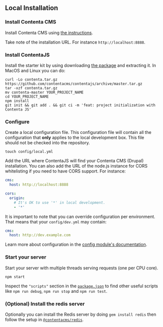 ## Local Installation

### Install Contenta CMS
Install Contenta CMS using [the instructions](http://www.contentacms.org/#install).

Take note of the installation URL. For instance `http://localhost:8888`.

### Install ContentaJS
Install the starter kit by using downloading [the
package](https://github.com/contentacms/contentajs/archive/master.tar.gz) and
extracting it. In MacOS and Linux you can do:

```
curl -Lo contenta.tar.gz https://github.com/contentacms/contentajs/archive/master.tar.gz
tar -xzf contenta.tar.gz
mv contenta-master YOUR_PROJECT_NAME
cd YOUR_PROJECT_NAME
npm install
git init && git add . && git ci -m 'feat: project initialization with Contenta JS'
```

### Configure
Create a local configuration file. This configuration file will contain all the
configuration that **only** applies to the local development box. This file
should not be checked into the repository.

```
touch config/local.yml
``` 

Add the URL where ContentaJS will find your Contenta CMS (Drupal) installation.
You can also add the URL of the node.js instance for CORS whitelisting if you
need to have CORS support. For instance:

```yaml
cms:
  host: http://localhost:8888

cors:
  origin:
    # It's OK to use '*' in local development.
    - '*'
```

It is important to note that you can override configuration per environment.
That means that your `config/dev.yml` may contain:

```yaml
cms:
  host: http://dev.example.com
```

Learn more about configuration in the
[config module's documentation](https://www.npmjs.com/package/config).

### Start your server
Start your server with multiple threads serving requests (one per CPU core).

```
npm start
```

Inspect the `"scripts"` section in the [`package.json`](./package.json) to find
other useful scripts like `npm run debug`, `npm run stop` and `npm run test`.

### (Optional) Install the redis server
Optionally you can install the Redis server by doing `gem install redis` then
follow the setup in [`@contentacms/redis`](https://github.com/contentacms/contentajsRedis#readme).
